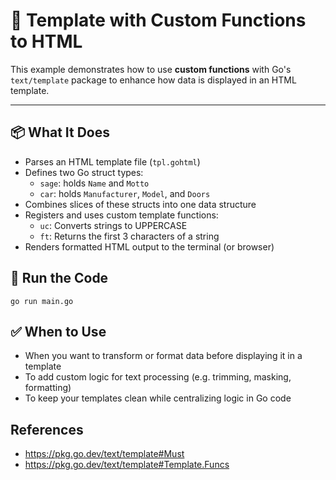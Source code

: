 # 🧩 Template with Custom Functions to HTML

This example demonstrates how to use **custom functions** with Go's `text/template` package to enhance how data is displayed in an HTML template.

---

## 📦 What It Does

- Parses an HTML template file (`tpl.gohtml`)
- Defines two Go struct types:
  - `sage`: holds `Name` and `Motto`
  - `car`: holds `Manufacturer`, `Model`, and `Doors`
- Combines slices of these structs into one data structure
- Registers and uses custom template functions:
  - `uc`: Converts strings to UPPERCASE
  - `ft`: Returns the first 3 characters of a string
- Renders formatted HTML output to the terminal (or browser)

## 🚀 Run the Code

```
go run main.go
```

## ✅ When to Use

- When you want to transform or format data before displaying it in a template
- To add custom logic for text processing (e.g. trimming, masking, formatting)
- To keep your templates clean while centralizing logic in Go code

## References

- https://pkg.go.dev/text/template#Must
- https://pkg.go.dev/text/template#Template.Funcs